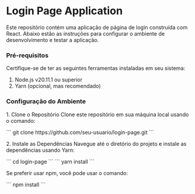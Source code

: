 # Login Page Application
<p>Este repositório contém uma aplicação de página de login construída com React. Abaixo estão as instruções para configurar o ambiente de desenvolvimento e testar a aplicação.</p>

### Pré-requisitos
<p>Certifique-se de ter as seguintes ferramentas instaladas em seu sistema:</p>

1. Node.js v20.11.1 ou superior
2. Yarn (opcional, mas recomendado)

### Configuração do Ambiente
<p>
1. Clone o Repositório
Clone este repositório em sua máquina local usando o comando:
</p>
``` git clone https://github.com/seu-usuario/login-page.git ```
<p>
2. Instale as Dependências
Navegue até o diretório do projeto e instale as dependências usando Yarn:
</p>
``` cd login-page ```
``` yarn install ```
<p>
Se preferir usar npm, você pode usar o comando:
</p>
``` npm install ```
